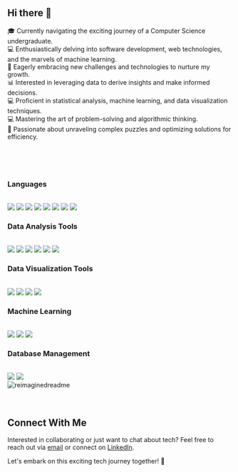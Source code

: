 ## Hi there 👋

<!--
**aditi-singh-21/aditi-singh-21** is a ✨ _special_ ✨ repository because its `README.md` (this file) appears on your GitHub profile.

Here are some ideas to get you started:
-->
 🎓 Currently navigating the exciting journey of a Computer Science undergraduate.<br>
 💻 Enthusiastically delving into software development, web technologies, and the marvels of machine learning.<br>
🌱 Eagerly embracing new challenges and technologies to nurture my growth.<br>
 📊 Interested in leveraging data to derive insights and make informed decisions.<br>
 💻 Proficient in statistical analysis, machine learning, and data visualization techniques.<br>
 💻 Mastering the art of problem-solving and algorithmic thinking.<br>
 🌟 Passionate about unraveling complex puzzles and optimizing solutions for efficiency.<br>

<br>
<br>
<br>

<div>
 <h3>Languages</h3>
 <br>
<img src ="https://img.shields.io/badge/C%2B%2B-00599C?style=for-the-badge&logo=cplusplus&logoColor=white">
<img src= "https://img.shields.io/badge/C-00599C?style=for-the-badge&logo=c&logoColor=white">
<img src="https://img.shields.io/badge/R-276DC3?style=for-the-badge&logo=r&logoColor=white">
<img src="https://img.shields.io/badge/Python-3776AB?style=for-the-badge&logo=python&logoColor=white">
<img src="https://img.shields.io/badge/SQL-4479A1?style=for-the-badge&logo=postgresql&logoColor=white">
<img src="https://img.shields.io/badge/JavaScript-F7DF1E?style=for-the-badge&logo=javascript&logoColor=black">
<img src="https://img.shields.io/badge/HTML5-E34F26?style=for-the-badge&logo=html5&logoColor=white">
<img src="https://img.shields.io/badge/CSS3-1572B6?style=for-the-badge&logo=css3&logoColor=white">
<br>
<h3>Data Analysis Tools</h3>
<br>
<img src="https://img.shields.io/badge/Pandas-150458?style=for-the-badge&logo=pandas&logoColor=white">
<img src="https://img.shields.io/badge/NumPy-013243?style=for-the-badge&logo=numpy&logoColor=white">
<img src="https://img.shields.io/badge/Jupyter-F37626?style=for-the-badge&logo=jupyter&logoColor=white">
<img src="https://img.shields.io/badge/Scikit--Learn-F7931E?style=for-the-badge&logo=scikit-learn&logoColor=white">
<img src="https://img.shields.io/badge/TensorFlow-FF6F00?style=for-the-badge&logo=tensorflow&logoColor=white">
<img src="https://img.shields.io/badge/Keras-D00000?style=for-the-badge&logo=keras&logoColor=white">
<br>
<h3>Data Visualization Tools</h3>
<br>
<img src="https://img.shields.io/badge/Matplotlib-000000?style=for-the-badge&logo=matplotlib&logoColor=white">
<img src="https://img.shields.io/badge/Seaborn-3776AB?style=for-the-badge&logo=python&logoColor=white">
<img src="https://img.shields.io/badge/Power%20BI-F2C811?style=for-the-badge&logo=power-bi&logoColor=black">
<img src="https://img.shields.io/badge/Tableau-E97627?style=for-the-badge&logo=tableau&logoColor=white">
<br>
<h3>Machine Learning</h3>
<br>
<img src="https://img.shields.io/badge/Supervised%20Learning-007EC6?style=for-the-badge&logo=supervisedlearning&logoColor=white">
<img src="https://img.shields.io/badge/Unsupervised%20Learning-007EC6?style=for-the-badge&logo=unsupervisedlearning&logoColor=white">
<img src="https://img.shields.io/badge/NLP-008000?style=for-the-badge&logo=nlp&logoColor=white">
<br>
<h3>Database Management</h3>
<br>
<img src="https://img.shields.io/badge/MySQL-4479A1?style=for-the-badge&logo=mysql&logoColor=white">
<img src="https://img.shields.io/badge/MongoDB-4EA94B?style=for-the-badge&logo=mongodb&logoColor=white">
<br>

 
 </div>
<img src="https://myreadme.vercel.app/api/embed/aditi-singh-21?panels=userstatistics,toprepositories,toplanguages,commitgraph" alt="reimaginedreadme" />

<br>
<br>
<br>

## Connect With Me

Interested in collaborating or just want to chat about tech? Feel free to reach out via [email](aditisinghrk906@gmail.com) or connect on [LinkedIn](www.linkedin.com/in/aditi-singh21).

Let's embark on this exciting tech journey together! 🚀
